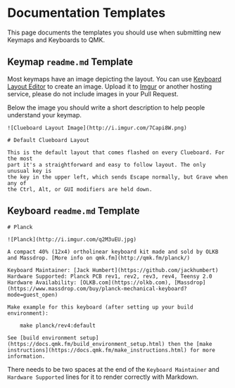 # Documentation Templates

This page documents the templates you should use when submitting new Keymaps and Keyboards to QMK.

## Keymap `readme.md` Template

Most keymaps have an image depicting the layout. You can use [Keyboard Layout Editor](http://keyboard-layout-editor.com) to create an image. Upload it to [Imgur](http://imgur.com) or another hosting service, please do not include images in your Pull Request.

Below the image you should write a short description to help people understand your keymap.

```
![Clueboard Layout Image](http://i.imgur.com/7Capi8W.png)

# Default Clueboard Layout

This is the default layout that comes flashed on every Clueboard. For the most
part it's a straightforward and easy to follow layout. The only unusual key is
the key in the upper left, which sends Escape normally, but Grave when any of
the Ctrl, Alt, or GUI modifiers are held down.
```

## Keyboard `readme.md` Template

```
# Planck

![Planck](http://i.imgur.com/q2M3uEU.jpg)

A compact 40% (12x4) ortholinear keyboard kit made and sold by OLKB and Massdrop. [More info on qmk.fm](http://qmk.fm/planck/)

Keyboard Maintainer: [Jack Humbert](https://github.com/jackhumbert)  
Hardware Supported: Planck PCB rev1, rev2, rev3, rev4, Teensy 2.0  
Hardware Availability: [OLKB.com](https://olkb.com), [Massdrop](https://www.massdrop.com/buy/planck-mechanical-keyboard?mode=guest_open)

Make example for this keyboard (after setting up your build environment):

    make planck/rev4:default

See [build environment setup](https://docs.qmk.fm/build_environment_setup.html) then the [make instructions](https://docs.qmk.fm/make_instructions.html) for more information.
```

There needs to be two spaces at the end of the `Keyboard Maintainer` and `Hardware Supported` lines for it to render correctly with Markdown.
